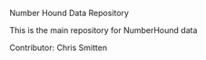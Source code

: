 Number Hound Data Repository

This is the main repository for NumberHound data


Contributor: Chris Smitten
